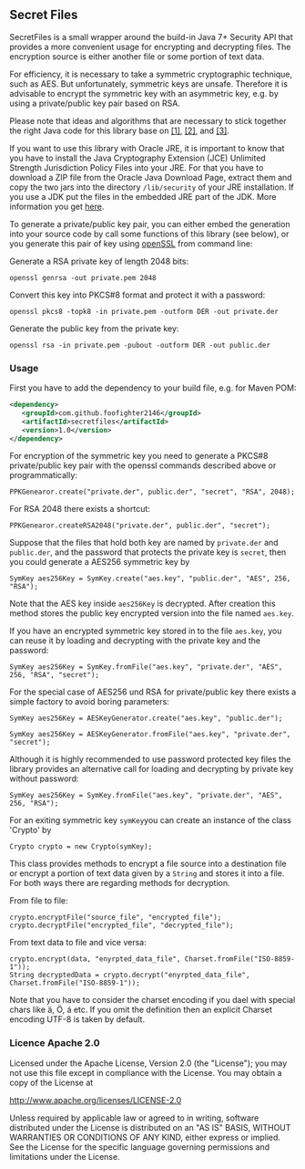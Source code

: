 ## Secret Files

SecretFiles is a small wrapper around the build-in Java 7+ Security API that provides a
more convenient usage for encrypting and decrypting files. The encryption source is either another 
file or some portion of text data. 
 
For efficiency, it is necessary to take a symmetric cryptographic technique, such as AES. But
unfortunately, symmetric keys are unsafe. Therefore it is advisable to encrypt the symmetric key
with an asymmetric key, e.g. by using a private/public key pair based on RSA.

Please note that ideas and algorithms that are necessary to stick together the right Java code for
this library base on [[1]](http://www.macs.hw.ac.uk/~ml355/lore/pkencryption.htm),
[[2]](https://stackoverflow.com/questions/2654949/how-to-read-a-password-encrypted-key-with-java?rq=1),
and [[3]](https://stackoverflow.com/questions/5127379/how-to-generate-a-rsa-keypair-with-a-privatekey-encrypted-with-password).
  
If you want to use this library with Oracle JRE, it is important to know that you have to install
the Java Cryptography Extension (JCE) Unlimited Strength Jurisdiction Policy Files into your 
JRE. For that you have to download a ZIP file from the Oracle Java Download Page, extract
them and copy the two jars into the directory `/lib/security` of your JRE installation.
If you use a JDK put the files in the embedded JRE part of the JDK. More information you get
[here](https://stackoverflow.com/questions/3862800/invalidkeyexception-illegal-key-size). 

To generate a private/public key pair, you can either embed the generation into your source 
code by call some functions of this library (see below), or you generate this pair of key using
[openSSL](https://www.openssl.org/) from command line:

Generate a RSA private key of length 2048 bits:

```
openssl genrsa -out private.pem 2048
```

Convert this key into PKCS#8 format and protect it with a password:

```
openssl pkcs8 -topk8 -in private.pem -outform DER -out private.der
```

Generate the public key from the private key:

```
openssl rsa -in private.pem -pubout -outform DER -out public.der
```
### Usage

First you have to add the dependency to your build file, e.g. for Maven POM:

 ```XML
<dependency>
    <groupId>com.github.foofighter2146</groupId>
    <artifactId>secretfiles</artifactId>
    <version>1.0</version>
</dependency>
```
         
For encryption of the symmetric key you need to generate a PKCS#8 private/public key pair with
the openssl commands described above or programmatically:
 
```
PPKGenearor.create("private.der", public.der", "secret", "RSA", 2048);
```

For RSA 2048 there exists a shortcut:

```
PPKGenearor.createRSA2048("private.der", public.der", "secret");
```
 
Suppose that the files that hold both key are named by `private.der` and `public.der`, and the
password that protects the private key is `secret`, then you could generate a AES256 symmetric key
by 

```
SymKey aes256Key = SymKey.create("aes.key", "public.der", "AES", 256, "RSA");
```

Note that the AES key inside `aes256Key` is decrypted. After creation this method stores the
public key encrypted version into the file named `aes.key`.
 
If you have an encrypted symmetric key stored in to the file `aes.key`, you can reuse it by
loading and decrypting with the private key and the password:

```
SymKey aes256Key = SymKey.fromFile("aes.key", "private.der", "AES", 256, "RSA", "secret");
```

For the special case of AES256 und RSA for private/public key there exists a simple factory 
to avoid boring parameters:

```
SymKey aes256Key = AESKeyGenerator.create("aes.key", "public.der");
```

```
SymKey aes256Key = AESKeyGenerator.fromFile("aes.key", "private.der", "secret");
```

Although it is highly recommended to use password protected key files the library provides
an alternative call for loading and decrypting by private key without password:
```
SymKey aes256Key = SymKey.fromFile("aes.key", "private.der", "AES", 256, "RSA");
```
 
For an exiting symmetric key `symKey`you can create an instance of the class 'Crypto' by
 
```
Crypto crypto = new Crypto(symKey);
```
  
This class provides methods to encrypt a file source into a destination file or encrypt
a portion of text data given by a `String` and stores it into a file. For both ways there
are regarding methods for decryption.

From file to file:

```
crypto.encryptFile("source_file", "encrypted_file");
crypto.decryptFile("encrypted_file", "decrypted_file");
```

From text data to file and vice versa:
 
```
crypto.encrypt(data, "enyrpted_data_file", Charset.fromFile("ISO-8859-1"));
String decryptedData = crypto.decrypt("enyrpted_data_file", Charset.fromFile("ISO-8859-1"));
```

Note that you have to consider the charset encoding if you dael with special chars like 
ä, Ö, á etc. If you omit the definition then an explicit Charset encoding UTF-8 is taken
by default.   

### Licence Apache 2.0
 
Licensed under the Apache License, Version 2.0 (the "License");
you may not use this file except in compliance with the License.
You may obtain a copy of the License at
 
http://www.apache.org/licenses/LICENSE-2.0
 
Unless required by applicable law or agreed to in writing, software
distributed under the License is distributed on an "AS IS" BASIS,
WITHOUT WARRANTIES OR CONDITIONS OF ANY KIND, either express or implied.
See the License for the specific language governing permissions and
limitations under the License.
